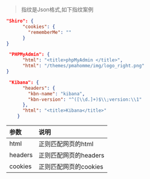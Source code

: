 
> 指纹是Json格式,如下指纹案例

```json
"Shiro": {
      "cookies": {
        "rememberMe": ""
      }
}
```

```json
 "PHPMyAdmin": {
      "html": "<title>phpMyAdmin </title>",
      "html": "/themes/pmahomme/img/logo_right.png"
} 
```

```json
 "Kibana": {
      "headers": {
        "kbn-name": "kibana",
        "kbn-version": "^([\\d.]+)$\\;version:\\1"
      },
      "html": "<title>Kibana</title>"
    }
```


| 参数                  | 说明                                                         | 
| :-------------------- | :----------------------------------------------------------- |
| html                  | 正则匹配网页的html                                    |
| headers                  | 正则匹配网页的headers                                   |
| cookies                  | 正则匹配网页的cookies                                    |
